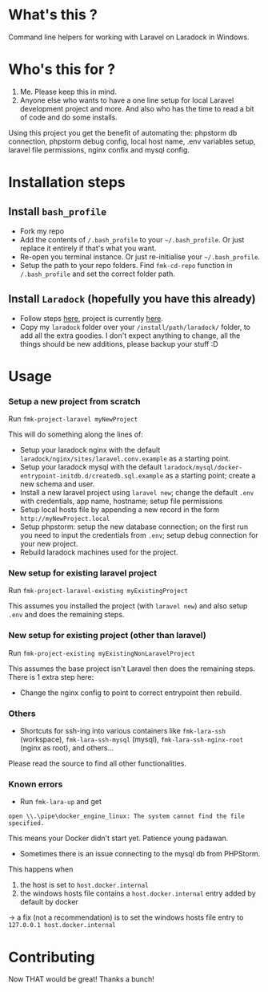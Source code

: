 # What's this ?
Command line helpers for working with Laravel on Laradock in Windows.

# Who's this for ?
1. Me. Please keep this in mind.
2. Anyone else who wants to have a one line setup for local Laravel development project and more. And also who has the time to read a bit of code and do some installs.

Using this project you get the benefit of automating the: phpstorm db connection, phpstorm debug
config,  local host name, .env variables setup, laravel file permissions, nginx confix and mysql config.

# Installation steps
## Install `bash_profile`
* Fork my repo
* Add the contents of `/.bash_profile` to your `~/.bash_profile`. Or just replace it entirely if that's what you want.
* Re-open you terminal instance. Or just re-initialise your `~/.bash_profile`.
* Setup the path to your repo folders. Find `fmk-cd-repo` function in `/.bash_profile` and set the correct folder path.

## Install `Laradock` (hopefully you have this already)
* Follow steps [here](https://laradock.io/getting-started/#2-2-installation), project is currently [here](https://github.com/laradock/laradock.git).
* Copy my `laradock` folder over your `/install/path/laradock/` folder, to add all the extra goodies. I don't expect anything to change, all the things should be new additions, please backup your stuff :D

# Usage
### Setup a new project from scratch
Run `fmk-project-laravel myNewProject`

This will do something along the lines of:
* Setup your laradock nginx with the default `laradock/nginx/sites/laravel.conv.example` as a starting point.
* Setup your laradock mysql with the default `laradock/mysql/docker-entrypoint-initdb.d/createdb.sql.example` as a starting point; create a new schema and user.
* Install a new laravel project using `laravel new`; change the default `.env` with credentials, app name, hostname; setup file permissions
* Setup local hosts file by appending a new record in the form `http://myNewProject.local`
* Setup phpstorm: setup the new database connection;
on the first run you need to input the credentials from `.env`; 
setup debug connection for your new project.
* Rebuild laradock machines used for the project.

### New setup for existing laravel project
Run `fmk-project-laravel-existing myExistingProject`

This assumes you installed the project (with `laravel new`) and also setup `.env` and does the remaining steps.
### New setup for existing project (other than laravel) 
Run `fmk-project-existing myExistingNonLaravelProject`

This assumes the base project isn't Laravel then does the remaining steps. 
There is 1 extra step here: 
* Change the nginx config to point to correct entrypoint then rebuild.

### Others
* Shortcuts for ssh-ing into various containers like `fmk-lara-ssh` (workspace), `fmk-lara-ssh-mysql` (mysql), `fmk-lara-ssh-nginx-root` (nginx as root), and others...

Please read the source to find all other functionalities.

### Known errors
* Run `fmk-lara-up` and get

`open \\.\pipe\docker_engine_linux: The system cannot find the file specified.`

This means your Docker didn't start yet. Patience young padawan.

* Sometimes there is an issue connecting to the mysql db from PHPStorm.

This happens when 
1. the host is set to `host.docker.internal`
2. the windows hosts file contains a `host.docker.internal` entry added by default by docker

-> a fix (not a recommendation) is to set the windows hosts file entry to `127.0.0.1 host.docker.internal`

# Contributing
Now THAT would be great! Thanks a bunch!
